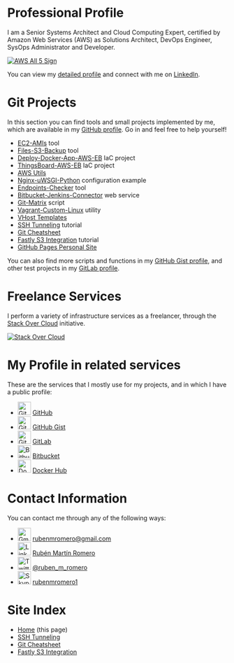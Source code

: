 # Professional Profile

I am a Senior Systems Architect and Cloud Computing Expert, certified by Amazon Web Services (AWS) as Solutions Architect, DevOps Engineer, SysOps Administrator and Developer.

<a href="https://aws.amazon.com/certification/" target="_blank"><img src="https://rubenmromero.s3.eu-west-1.amazonaws.com/images/aws_all_5.png" alt="AWS All 5 Sign" class="image"></a>

You can view my <a href="https://www.linkedin.com/in/rubenmromero/" target="_blank">detailed profile</a> and connect with me on <a href="https://www.linkedin.com/in/rubenmromero/" target="_blank">LinkedIn</a>.

# Git Projects

In this section you can find tools and small projects implemented by me, which are available in my <a href="https://github.com/rubenmromero" target="_blank">GitHub profile</a>. Go in and feel free to help yourself!

* <a href="https://github.com/rubenmromero/ec2-amis" target="_blank">EC2-AMIs</a> tool
* <a href="https://github.com/rubenmromero/files-s3-backup" target="_blank">Files-S3-Backup</a> tool
* <a href="https://github.com/rubenmromero/deploy-docker-app-aws-eb" target="_blank">Deploy-Docker-App-AWS-EB</a> IaC project
* <a href="https://github.com/rubenmromero/thingsboard-aws-eb" target="_blank">ThingsBoard-AWS-EB</a> IaC project
* <a href="https://github.com/rubenmromero/aws-utils" target="_blank">AWS Utils</a>
* <a href="https://github.com/rubenmromero/nginx-uwsgi-python" target="_blank">Nginx-uWSGI-Python</a> configuration example
* <a href="https://github.com/rubenmromero/endpoints-checker" target="_blank">Endpoints-Checker</a> tool
* <a href="https://github.com/rubenmromero/bitbucket-jenkins-connector" target="_blank">Bitbucket-Jenkins-Connector</a> web service
* <a href="https://github.com/rubenmromero/git-matrix" target="_blank">Git-Matrix</a> script
* <a href="https://github.com/rubenmromero/vagrant-custom-linux" target="_blank">Vagrant-Custom-Linux</a> utility
* <a href="https://github.com/rubenmromero/vhost-templates" target="_blank">VHost Templates</a>
* <a href="https://github.com/rubenmromero/ssh-tunneling" target="_blank">SSH Tunneling</a> tutorial
* <a href="https://github.com/rubenmromero/git-cheatsheet" target="_blank">Git Cheatsheet</a>
* <a href="https://github.com/rubenmromero/fastly-s3-integration" target="_blank">Fastly S3 Integration</a> tutorial
* <a href="https://github.com/rubenmromero/rubenmromero.github.io" target="_blank">GitHub Pages Personal Site</a>

You can also find more scripts and functions in my <a href="https://gist.github.com/rubenmromero" target="_blank">GitHub Gist profile</a>, and other test projects in my <a href="https://gitlab.com/rubenmromero" target="_blank">GitLab profile</a>.

# Freelance Services

I perform a variety of infrastructure services as a freelancer, through the <a href="https://www.linkedin.com/company/stackovercloud" target="_blank">Stack Over Cloud</a> initiative.

<a href="https://www.linkedin.com/company/stackovercloud" target="_blank"><img src="https://rubenmromero.s3.eu-west-1.amazonaws.com/images/icon_logo.png" alt="Stack Over Cloud" class="image"></a>

# My Profile in related services

These are the services that I mostly use for my projects, and in which I have a public profile:

* <a href="https://github.com/rubenmromero" target="_blank"><img src="https://rubenmromero.s3.eu-west-1.amazonaws.com/images/github_icon.png" alt="GitHub Icon" height="30" width="30" class="icon"></a> <a href="https://github.com/rubenmromero" target="_blank">GitHub</a>
* <a href="https://gist.github.com/rubenmromero" target="_blank"><img src="https://rubenmromero.s3.eu-west-1.amazonaws.com/images/github_icon.png" alt="GitHub Icon" height="30" width="30" class="icon"></a> <a href="https://gist.github.com/rubenmromero" target="_blank">GitHub Gist</a>
* <a href="https://gitlab.com/rubenmromero" target="_blank"><img src="https://rubenmromero.s3.eu-west-1.amazonaws.com/images/gitlab_icon.png" alt="GitLab Icon" height="30" width="30" class="icon"></a> <a href="https://gitlab.com/rubenmromero" target="_blank">GitLab</a>
* <a href="https://bitbucket.org/rubenmromero/" target="_blank"><img src="https://rubenmromero.s3.eu-west-1.amazonaws.com/images/bitbucket_icon.png" alt="Bitbucket Icon" height="30" width="30" class="icon"></a> <a href="https://bitbucket.org/rubenmromero/" target="_blank">Bitbucket</a>
* <a href="https://hub.docker.com/u/rubenmromero" target="_blank"><img src="https://rubenmromero.s3.eu-west-1.amazonaws.com/images/docker_hub_icon.png" alt="Docker Hub Icon" height="30" width="30" class="icon"></a> <a href="https://hub.docker.com/u/rubenmromero" target="_blank">Docker Hub</a>

# Contact Information

You can contact me through any of the following ways:

* <a href="mailto:rubenmromero@gmail.com" target="_blank"><img src="https://rubenmromero.s3.eu-west-1.amazonaws.com/images/gmail_icon.png" alt="Gmail Icon" height="30" width="30" class="icon"></a> [rubenmromero@gmail.com](mailto:rubenmromero@gmail.com)
* <a href="https://www.linkedin.com/in/rubenmromero/" target="_blank"><img src="https://rubenmromero.s3.eu-west-1.amazonaws.com/images/linkedin_icon.png" alt="LinkedIn Icon" height="30" width="30" class="icon"></a> <a href="https://www.linkedin.com/in/rubenmromero/" target="_blank">Rubén Martín Romero</a>
* <a href="https://twitter.com/ruben_m_romero" target="_blank"><img src="https://rubenmromero.s3.eu-west-1.amazonaws.com/images/twitter_icon.png" alt="Twitter Icon" height="30" width="30" class="icon"></a> <a href="https://twitter.com/ruben_m_romero" target="_blank">@ruben_m_romero</a>
* <a href="skype:rubenmromero1" target="_blank"><img src="https://rubenmromero.s3.eu-west-1.amazonaws.com/images/skype_icon.png" alt="Skype Icon" height="30" width="30" class="icon"></a> [rubenmromero1](skype:rubenmromero1)

# Site Index

* <a href="https://www.rubenmromero.com/">Home</a> (this page)
* <a href="https://www.rubenmromero.com/ssh-tunneling/">SSH Tunneling</a>
* <a href="https://www.rubenmromero.com/git-cheatsheet/">Git Cheatsheet</a>
* <a href="https://www.rubenmromero.com/fastly-s3-integration/">Fastly S3 Integration</a>
